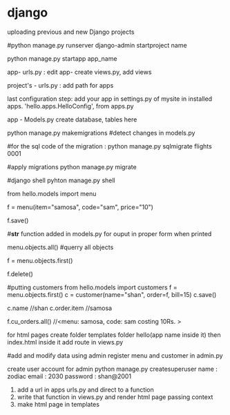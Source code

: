 # django
uploading previous and new Django projects 

#python manage.py runserver
django-admin startproject name

python manage.py startapp app_name

app- urls.py : edit
app- create views.py, add views 

project's - urls.py : add path for apps

last configuration step:
    add your app in settings.py of mysite in installed apps. 
    'hello.apps.HelloConfig',
                    from apps.py


app - Models.py 
    create database, tables here 

python manage.py makemigrations
#detect changes in models.py 

#for the sql code of the migration :
python manage.py sqlmigrate flights 0001

#apply migrations 
python manage.py migrate

#django shell
pyhton manage.py shell



from hello.models import menu

f = menu(item="samosa", code="sam", price="10")

f.save()

#__str__ function added in models.py for ouput in proper form when printed 

menu.objects.all()
#querry all objects 

f = menu.objects.first()

f.delete()



#putting customers
from hello.models import customers
f = menu.objects.first()
c = customer(name="shan", order=f, bill=15)
c.save()

c.name   //shan
c.order.item //samosa

f.cu_orders.all() //<menu:  samosa, code: sam costing 10Rs. >



for html pages 
create 
folder templates
folder hello(app name inside it)
then index.html inside it
add route in views.py


#add and modify data using admin
register menu and customer in admin.py


create user account for admin
python manage.py createsuperuser
name : zodiac
email : 2030
password : shan@2001


1. add a url in apps urls.py and direct to a function
2. write that function in views.py and render html page passing context
3. make html page in templates